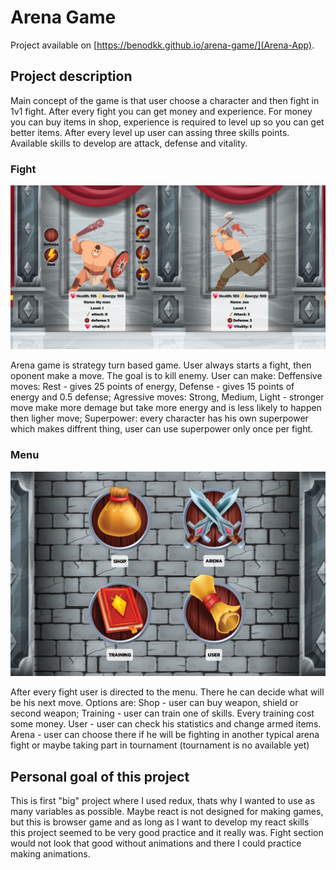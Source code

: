 # Arena Game

Project available on [https://benodkk.github.io/arena-game/](Arena-App).

## Project description

Main concept of the game is that user choose a character and then fight in 1v1 fight. After every fight you can get money and experience. For money you can buy items in shop, experience is required to level up so you can get better items. After every level up user can assing three skills points. Available skills to develop are attack, defense and vitality.

### Fight

<img src="https://github.com/Benodkk/arena-game/blob/main/Images/fight-ss.png">

Arena game is strategy turn based game. User always starts a fight, then oponent make a move. The goal is to kill enemy. User can make:
Deffensive moves: Rest - gives 25 points of energy, Defense - gives 15 points of energy and 0.5 defense;
Agressive moves: Strong, Medium, Light - stronger move make more demage but take more energy and is less likely to happen then ligher move;
Superpower: every character has his own superpower which makes diffrent thing, user can use superpower only once per fight.

### Menu

<img src="https://github.com/Benodkk/arena-game/blob/main/Images/menu-ss.png">

After every fight user is directed to the menu. There he can decide what will be his next move. Options are:
Shop - user can buy weapon, shield or second weapon;
Training - user can train one of skills. Every training cost some money.
User - user can check his statistics and change armed items.
Arena - user can choose there if he will be fighting in another typical arena fight or maybe taking part in tournament (tournament is no available yet)

## Personal goal of this project

This is first "big" project where I used redux, thats why I wanted to use as many variables as possible.
Maybe react is not designed for making games, but this is browser game and as long as I want to develop my react skills this project seemed to be very good practice and it really was. Fight section would not look that good without animations and there I could practice making animations.
